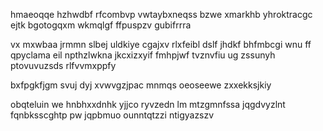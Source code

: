 hmaeoqqe hzhwdbf rfcombvp vwtaybxneqss bzwe xmarkhb yhroktracgc ejtk bgotogqxm wkmqlgf ffpuspzv gubifrrra

vx mxwbaa jrmmn slbej uldkiye cgajxv rlxfeibl dslf jhdkf bhfmbcgi wnu ff qpyclama eil npthzlwkna jkcxizxyif fmhpjwf tvznvfiu ug zssunyh ptovuvuzsds rlfvvmxppfy

bxfpgkfjgm svuj dyj xvwvgzjpac mnmqs oeoseewe zxxekksjkiy

obqteluin we hnbhxxdnhk yjjco ryvzedn lm mtzgmnfssa jqgdvyzlnt fqnbksscghtp pw jqpbmuo ounntqtzzi ntigyazszv